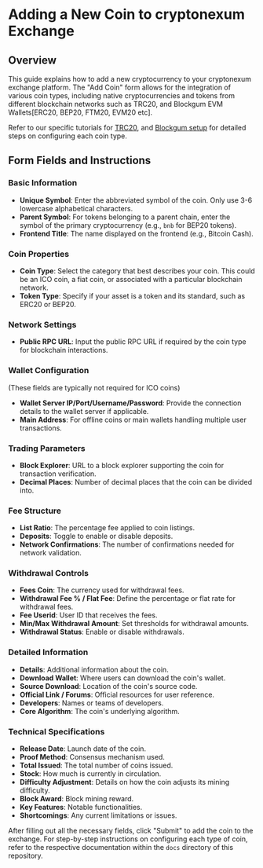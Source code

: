 # Adding a New Coin to cryptonexum Exchange

## Overview

This guide explains how to add a new cryptocurrency to your cryptonexum exchange platform. The "Add Coin" form allows for the integration of various coin types, including native cryptocurrencies and tokens from different blockchain networks such as TRC20, and Blockgum EVM Wallets[ERC20, BEP20, FTM20, EVM20 etc]. 

Refer to our specific tutorials for [TRC20](https://github.com/cryptonexum/cryptocurrency-exchange-script/blob/main/docs/trc20-setup.md), and [Blockgum setup](https://github.com/cryptonexum/cryptocurrency-exchange-script/blob/main/docs/blockgum-integration.md) for detailed steps on configuring each coin type.

## Form Fields and Instructions

### Basic Information

- **Unique Symbol**: Enter the abbreviated symbol of the coin. Only use 3-6 lowercase alphabetical characters.
- **Parent Symbol**: For tokens belonging to a parent chain, enter the symbol of the primary cryptocurrency (e.g., `bnb` for BEP20 tokens).
- **Frontend Title**: The name displayed on the frontend (e.g., Bitcoin Cash).

### Coin Properties

- **Coin Type**: Select the category that best describes your coin. This could be an ICO coin, a fiat coin, or associated with a particular blockchain network.
- **Token Type**: Specify if your asset is a token and its standard, such as ERC20 or BEP20.

### Network Settings

- **Public RPC URL**: Input the public RPC URL if required by the coin type for blockchain interactions.

### Wallet Configuration

(These fields are typically not required for ICO coins)

- **Wallet Server IP/Port/Username/Password**: Provide the connection details to the wallet server if applicable.
- **Main Address**: For offline coins or main wallets handling multiple user transactions.

### Trading Parameters

- **Block Explorer**: URL to a block explorer supporting the coin for transaction verification.
- **Decimal Places**: Number of decimal places that the coin can be divided into.

### Fee Structure

- **List Ratio**: The percentage fee applied to coin listings.
- **Deposits**: Toggle to enable or disable deposits.
- **Network Confirmations**: The number of confirmations needed for network validation.

### Withdrawal Controls

- **Fees Coin**: The currency used for withdrawal fees.
- **Withdrawal Fee % / Flat Fee**: Define the percentage or flat rate for withdrawal fees.
- **Fee Userid**: User ID that receives the fees.
- **Min/Max Withdrawal Amount**: Set thresholds for withdrawal amounts.
- **Withdrawal Status**: Enable or disable withdrawals.

### Detailed Information

- **Details**: Additional information about the coin.
- **Download Wallet**: Where users can download the coin's wallet.
- **Source Download**: Location of the coin's source code.
- **Official Link / Forums**: Official resources for user reference.
- **Developers**: Names or teams of developers.
- **Core Algorithm**: The coin's underlying algorithm.

### Technical Specifications

- **Release Date**: Launch date of the coin.
- **Proof Method**: Consensus mechanism used.
- **Total Issued**: The total number of coins issued.
- **Stock**: How much is currently in circulation.
- **Difficulty Adjustment**: Details on how the coin adjusts its mining difficulty.
- **Block Award**: Block mining reward.
- **Key Features**: Notable functionalities.
- **Shortcomings**: Any current limitations or issues.

After filling out all the necessary fields, click "Submit" to add the coin to the exchange.
For step-by-step instructions on configuring each type of coin, refer to the respective documentation within the `docs` directory of this repository.

